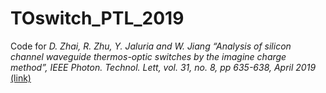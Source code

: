 # TOswitch_PTL_2019
 Code for
 _D. Zhai, R. Zhu, Y. Jaluria and W. Jiang “Analysis of silicon channel waveguide thermos-optic switches by the imagine charge method”, IEEE Photon. Technol. Lett, vol. 31, no. 8, pp 635-638, April 2019_ [(link)](https://ieeexplore.ieee.org/document/8660512/)
